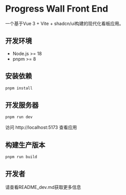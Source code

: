 # Progress Wall Front End

一个基于Vue 3 + Vite + shadcn/ui构建的现代化看板应用。

## 开发环境

- Node.js >= 18
- pnpm >= 8

## 安装依赖

```bash
pnpm install
```

## 开发服务器

```bash
pnpm run dev
```

访问 http://localhost:5173 查看应用

## 构建生产版本

```bash
pnpm run build
```

## 开发者
请查看README_dev.md获取更多信息